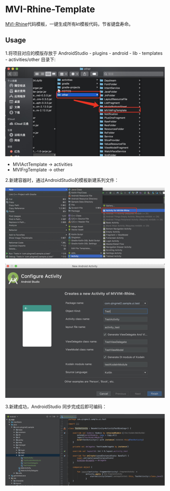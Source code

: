 # MVI-Rhine-Template

[MVI-Rhine](https://github.com/qingmei2/MVI-Rhine)代码模板，一键生成所有kt模板代码，节省键盘寿命。

## Usage

1.将项目对应的模版存放于 AndroidStudio - plugins - android - lib - templates - activities/other 目录下:

![](https://github.com/qingmei2/MVI-Rhine-Template/blob/master/screenshots/savepath.png)

* MVIActTemplate -> activities
* MVIFrgTemplate -> other

2.新建容器时，通过AndroidStudio的模板新建系列文件：

![](https://github.com/qingmei2/MVI-Rhine-Template/blob/master/screenshots/usage1.png)

![](https://github.com/qingmei2/MVI-Rhine-Template/blob/master/screenshots/usage2.png)

3.新建成功，AndroidStudio 同步完成后即可编码：

![](https://github.com/qingmei2/MVI-Rhine-Template/blob/master/screenshots/usage3.png)
